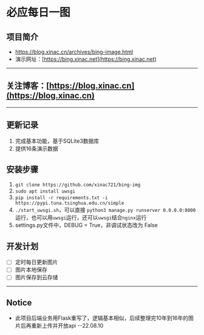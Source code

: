 # 必应每日一图


## 项目简介
- https://blog.xinac.cn/archives/bing-image.html
- 演示网址：[https://bing.xinac.net](https://bing.xinac.net)

---


## 关注博客：[https://blog.xinac.cn](https://blog.xinac.cn)


---

## 更新记录
1. 完成基本功能，基于SQLite3数据库
2. 提供16条演示数据

## 安装步骤
1. `git clone https://github.com/xinac721/bing-img`
2. `sudo apt install uwsgi`
3. `pip install -r requirements.txt -i https://pypi.tuna.tsinghua.edu.cn/simple`
4. `./start_uwsgi.sh`，可以直接 `python3 manage.py runserver 0.0.0.0:8000` 运行，也可以用`uwsgi`运行，还可以`uwsgi`结合`nginx`运行
5. settings.py文件中，DEBUG = True，非调试状态改为 False

## 开发计划
- [ ] 定时每日更新图片
- [ ] 图片本地保存
- [ ] 图片保存到云存储

---

## Notice
- 此项目后端业务用Flask重写了，逻辑基本相似，后续整理完10年到16年的图片后再重新上传并开放api --22.08.10

